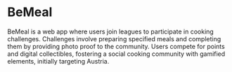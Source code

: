 # BeMeal
BeMeal is a web app where users join leagues to participate in cooking challenges. Challenges involve preparing specified meals and completing them by providing photo proof to the community. Users compete for points and digital collectibles, fostering a social cooking community with gamified elements, initially targeting Austria.
